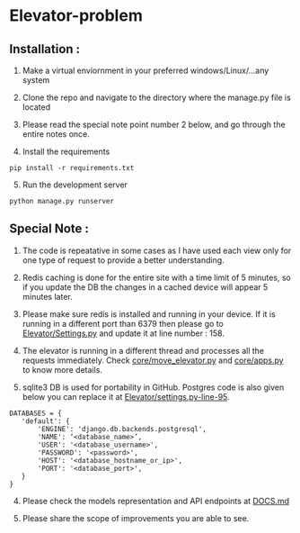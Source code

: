 # Elevator-problem

## Installation : 
1. Make a virtual enviornment in your preferred windows/Linux/...any system

2. Clone the repo and navigate to the directory where the manage.py file is located

3. Please read the special note point number 2 below, and go through the entire notes once.

4. Install the requirements
```
pip install -r requirements.txt
```
5. Run the development server
```
python manage.py runserver
```

## Special Note :

1. The code is repeatative in some cases as I have used each view only for one type of request to provide a better understanding.

2. Redis caching is done for the entire site with a time limit of 5 minutes, so if you update the DB the changes in a cached device will appear 5 minutes later.

3. Please make sure redis is installed and running in your device. If it is running in a different port than 6379 then please go to [Elevator/Settings.py](https://github.com/Akash-Kumar-Sen/Elevator-problem/blob/main/Elevator/settings.py) and update it at line number : 158.

4. The elevator is running in a different thread and processes all the requests immediately. Check [core/move_elevator.py](https://github.com/Akash-Kumar-Sen/Elevator-problem/blob/main/core/move_elevator.py) and [core/apps.py](https://github.com/Akash-Kumar-Sen/Elevator-problem/blob/main/core/apps.py) to know more details.

5. sqlite3 DB is used for portability in GitHub. Postgres code is also given below you can replace it at [Elevator/settings.py-line-95](https://github.com/Akash-Kumar-Sen/Elevator-problem/blob/main/Elevator/settings.py#L95).
```
DATABASES = {
   'default': {
       'ENGINE': 'django.db.backends.postgresql',
       'NAME': ‘<database_name>’,
       'USER': '<database_username>',
       'PASSWORD': '<password>',
       'HOST': '<database_hostname_or_ip>',
       'PORT': '<database_port>',
   }
}
```

4. Please check the models representation and API endpoints at [DOCS.md](https://github.com/Akash-Kumar-Sen/Elevator-problem/blob/main/DOCS.md)

5. Please share the scope of improvements you are able to see.
